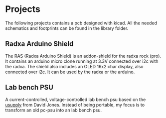 Projects
========
The following projects contains a pcb designed with kicad. All the needed schematics and footprints can be found in the library folder.   

Radxa Arduino Shield
--------------------
The RAS (Radxa Arduino Shield) is an addon-shield for the radxa rock (pro). It contains an arduino micro clone running at 3.3V connected over i2c with the radxa. The shield also includes an OLED 16x2 char display, also connected over i2c. It can be used by the radxa or the arduino.   

Lab bench PSU
-------------
A current-controlled, voltage-controlled lab bench psu based on the [usupply](http://www.eevblog.com/projects/usupply/) from David Jones. Instead of being portable, my focus is to transform an old pc-psu into an lab bench psu.   


